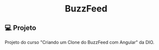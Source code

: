 <h1 align="center">
  BuzzFeed
</h1>


## 💻 Projeto

Projeto do curso "Criando um Clone do BuzzFeed com Angular" da DIO.


